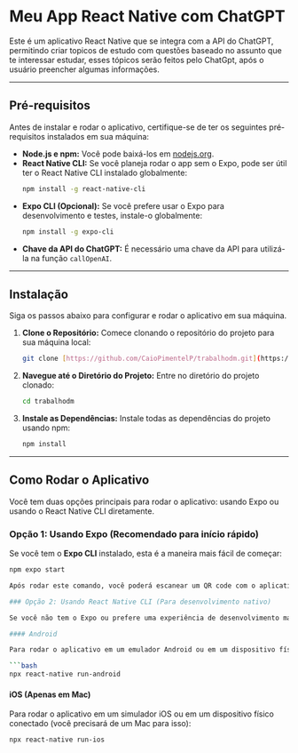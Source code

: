 # Meu App React Native com ChatGPT

Este é um aplicativo React Native que se integra com a API do ChatGPT, permitindo criar topicos de estudo com questões baseado no assunto que te interessar estudar, esses tópicos serão feitos pelo ChatGpt, após o usuário preencher algumas informações.

---

## Pré-requisitos

Antes de instalar e rodar o aplicativo, certifique-se de ter os seguintes pré-requisitos instalados em sua máquina:

* **Node.js e npm:** Você pode baixá-los em [nodejs.org](https://nodejs.org/).
* **React Native CLI:** Se você planeja rodar o app sem o Expo, pode ser útil ter o React Native CLI instalado globalmente:
    ```bash
    npm install -g react-native-cli
    ```
* **Expo CLI (Opcional):** Se você prefere usar o Expo para desenvolvimento e testes, instale-o globalmente:
    ```bash
    npm install -g expo-cli
    ```
* **Chave da API do ChatGPT:** É necessário uma chave da API para utilizá-la na função `callOpenAI`.
---

## Instalação

Siga os passos abaixo para configurar e rodar o aplicativo em sua máquina.

1.  **Clone o Repositório:**
    Comece clonando o repositório do projeto para sua máquina local:
    ```bash
    git clone [https://github.com/CaioPimentelP/trabalhodm.git](https://github.com/CaioPimentelP/trabalhodm.git)
    ```

2.  **Navegue até o Diretório do Projeto:**
    Entre no diretório do projeto clonado:
    ```bash
    cd trabalhodm
    ```

3.  **Instale as Dependências:**
    Instale todas as dependências do projeto usando npm:
    ```bash
    npm install
    ```

---

## Como Rodar o Aplicativo

Você tem duas opções principais para rodar o aplicativo: usando Expo ou usando o React Native CLI diretamente.

### Opção 1: Usando Expo (Recomendado para início rápido)

Se você tem o **Expo CLI** instalado, esta é a maneira mais fácil de começar:

```bash
npm expo start

Após rodar este comando, você poderá escanear um QR code com o aplicativo Expo Go no seu celular (iOS ou Android) ou rodar o app em um emulador/simulador.

### Opção 2: Usando React Native CLI (Para desenvolvimento nativo)

Se você não tem o Expo ou prefere uma experiência de desenvolvimento mais nativa, siga as instruções para Android ou iOS.

#### Android

Para rodar o aplicativo em um emulador Android ou em um dispositivo físico conectado (com depuração USB ativada):

```bash
npx react-native run-android
```

#### iOS (Apenas em Mac)

Para rodar o aplicativo em um simulador iOS ou em um dispositivo físico conectado (você precisará de um Mac para isso):

```bash
npx react-native run-ios
```

